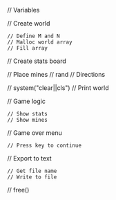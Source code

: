 // Variables
    
// Create world

    // Define M and N
    // Malloc world array
    // Fill array

// Create stats board

// Place mines
    // rand
    // Directions

// system("clear||cls")
// Print world

// Game logic

    // Show stats
    // Show mines

// Game over menu

    // Press key to continue

// Export to text

    // Get file name
    // Write to file

// free()